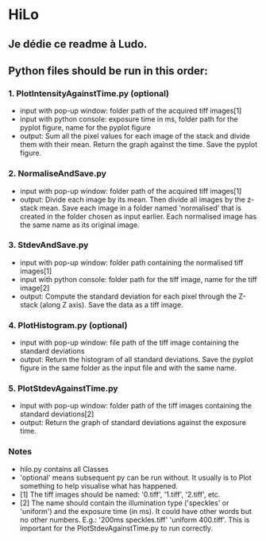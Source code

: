 # HiLo

## Je dédie ce readme à Ludo.

## Python files should be run in this order:

### 1. PlotIntensityAgainstTime.py (optional)  
- input with pop-up window: folder path of the acquired tiff images[1]  
- input with python console: exposure time in ms, folder path for the pyplot figure, name for the pyplot figure  
- output: Sum all the pixel values for each image of the stack and divide them with their mean. Return the graph against the time. Save the pyplot figure.  

### 2. NormaliseAndSave.py  
- input with pop-up window: folder path of the acquired tiff images[1]  
- output: Divide each image by its mean. Then divide all images by the z-stack mean. Save each image in a folder named 'normalised' that is created in the folder chosen as input earlier. Each normalised image has the same name as its original image. 

### 3. StdevAndSave.py  
- input with pop-up window: folder path containing the normalised tiff images[1]
- input with python console: folder path for the tiff image, name for the tiff image[2]  
- output: Compute the standard deviation for each pixel through the Z-stack (along Z axis). Save the data as a tiff image.  

### 4. PlotHistogram.py (optional)  
- input with pop-up window: file path of the tiff image containing the standard deviations  
- output: Return the histogram of all standard deviations. Save the pyplot figure in the same folder as the input file and with the same name.  

### 5. PlotStdevAgainstTime.py  
- input with pop-up window: folder path of the tiff images containing the standard deviations[2]  
- output: Return the graph of standard deviations against the exposure time.  

### Notes
- hilo.py contains all Classes
- 'optional' means subsequent py can be run without. It usually is to Plot something to help visualise what has happened.
- [1] The tiff images should be named: '0.tiff', '1.tiff', '2.tiff', etc.
- [2] The name should contain the illumination type ('speckles' or 'uniform') and the exposure time (in ms). It could have other words but no other numbers. E.g.: '200ms speckles.tiff' 'uniform 400.tiff'. This is important for the PlotStdevAgainstTime.py to run correctly.
